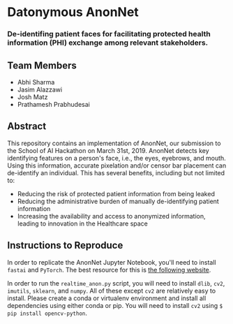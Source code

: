 # Datonymous AnonNet
### De-identifing patient faces for facilitating protected health information (PHI) exchange among relevant stakeholders.

## Team Members
- Abhi Sharma
- Jasim Alazzawi
- Josh Matz
- Prathamesh Prabhudesai

## Abstract
This repository contains an implementation of AnonNet, our submission to the School of AI Hackathon on March 31st, 2019. AnonNet detects key identifying features on a person's face, i.e., the eyes, eyebrows, and mouth. Using this information, accurate pixelation and/or censor bar placement can de-identify an individual. This has several benefits, including but not limited to:
- Reducing the risk of protected patient information from being leaked
- Reducing the administrative burden of manually de-identifying patient information
- Increasing the availability and access to anonymized information, leading to innovation in the Healthcare space

## Instructions to Reproduce
In order to replicate the AnonNet Jupyter Notebook, you'll need to install `fastai` and `PyTorch`. The best resource for this is [the following website](https://docs.fast.ai/). 

In order to run the `realtime_anon.py` script, you will need to install `dlib`, `cv2`, `imutils`, `sklearn`, and `numpy`. All of these except `cv2` are relatively easy to install. Please create a conda or virtualenv environment and install all dependencies using either conda or pip. You will need to install `cv2` using `$ pip install opencv-python`. 